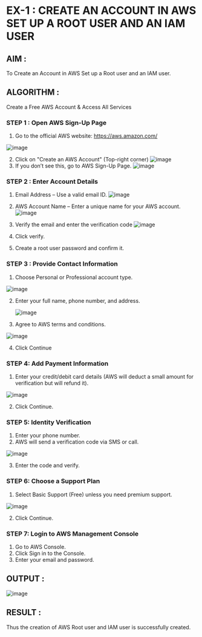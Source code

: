 # EX-1 :  CREATE AN  ACCOUNT IN AWS SET UP A ROOT USER AND AN IAM USER 
## AIM :
To Create an Account in AWS Set up a Root user and an IAM user.

## ALGORITHM :
Create a Free AWS Account & Access All Services

### STEP 1 : Open AWS Sign-Up Page 
1.	Go to the official AWS website: https://aws.amazon.com/


![image](https://github.com/user-attachments/assets/ede47fff-8598-4e8d-9420-56cbdb5381c4)


2.	Click on "Create an AWS Account" (Top-right corner)
   ![image](https://github.com/user-attachments/assets/307588a5-0c51-4089-9d82-f263ad39641f)
3.	If you don’t see this, go to AWS Sign-Up Page.
	![image](https://github.com/user-attachments/assets/696696c8-6ea7-4eba-9b35-09067c9ce413)

### STEP 2 : Enter Account Details

1.	Email Address – Use a valid email ID.
   ![image](https://github.com/user-attachments/assets/ebd2e0b0-365a-4d4b-9e82-8eb1ce2a6631)

2.	AWS Account Name – Enter a unique name for your AWS account.
    ![image](https://github.com/user-attachments/assets/776173f0-772d-4b9c-b983-053e954c0d97)

3.	Verify the email and enter the verification code
   ![image](https://github.com/user-attachments/assets/aae86b26-b962-445a-a1d9-dc6b130d6d0a)
4.	Click verify.
5.	Create a root user password and confirm it.

### STEP 3 : Provide Contact Information

1.	Choose Personal or Professional account type.

![image](https://github.com/user-attachments/assets/60fe33d5-9192-43a1-bbc9-dba8d82c638e)

2.	Enter your full name, phone number, and address.

    ![image](https://github.com/user-attachments/assets/d6bda090-e7c1-48cf-84d0-a7c618676209)

3.	Agree to AWS terms and conditions.


   ![image](https://github.com/user-attachments/assets/230c3553-9490-4896-bcae-5db8dacfc088)

4.	Click Continue

### STEP 4: Add Payment Information

1.	Enter your credit/debit card details (AWS will deduct a small amount for verification but will refund it).


   ![image](https://github.com/user-attachments/assets/6749bdec-1eef-4604-987d-23a1d5c22a77)

2.	Click Continue.

### STEP 5: Identity Verification

1.	Enter your phone number.
2.	AWS will send a verification code via SMS or call.


![image](https://github.com/user-attachments/assets/d19adb31-db45-43dc-9ae5-a88583b6158a)

3.	Enter the code and verify.


### STEP 6: Choose a Support Plan

1.	Select Basic Support (Free) unless you need premium support.

   ![image](https://github.com/user-attachments/assets/5efe1b8a-4f1d-41f6-97f6-ab5da889c645)

 2.	Click Continue.


### STEP 7: Login to AWS Management Console

1.	Go to AWS Console.
2.	Click Sign in to the Console.
3.	Enter your email and password.

## OUTPUT :


![image](https://github.com/user-attachments/assets/a6e9633f-8799-4e33-9cd6-31018df4f473)

## RESULT :

Thus the creation of AWS Root user and IAM user is successfully created.

